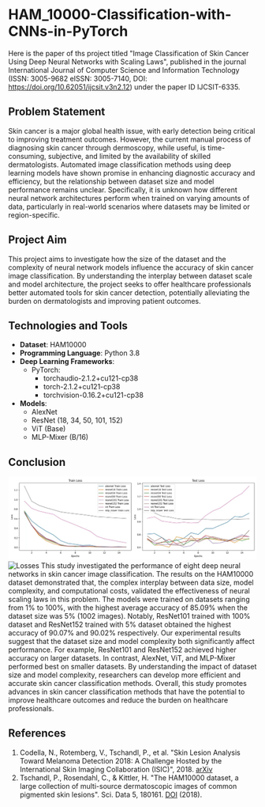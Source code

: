# HAM_10000-Classification-with-CNNs-in-PyTorch
Here is the paper of ths project titled "Image Classification of Skin Cancer Using Deep Neural Networks with Scaling Laws", published in the journal International Journal of Computer Science and Information Technology (ISSN: 3005-9682 eISSN: 3005-7140, DOI: https://doi.org/10.62051/ijcsit.v3n2.12) under the paper ID IJCSIT-6335.

## Problem Statement
Skin cancer is a major global health issue, with early detection being critical to improving treatment outcomes. However, the current manual process of diagnosing skin cancer through dermoscopy, while useful, is time-consuming, subjective, and limited by the availability of skilled dermatologists. Automated image classification methods using deep learning models have shown promise in enhancing diagnostic accuracy and efficiency, but the relationship between dataset size and model performance remains unclear. Specifically, it is unknown how different neural network architectures perform when trained on varying amounts of data, particularly in real-world scenarios where datasets may be limited or region-specific.

## Project Aim
This project aims to investigate how the size of the dataset and the complexity of neural network models influence the accuracy of skin cancer image classification. By understanding the interplay between dataset scale and model architecture, the project seeks to offer healthcare professionals better automated tools for skin cancer detection, potentially alleviating the burden on dermatologists and improving patient outcomes.

## Technologies and Tools
- **Dataset**: HAM10000
- **Programming Language**: Python 3.8
- **Deep Learning Frameworks**:
  - PyTorch:
    - torchaudio-2.1.2+cu121-cp38
    - torch-2.1.2+cu121-cp38
    - torchvision-0.16.2+cu121-cp38
- **Models**: 
  - AlexNet
  - ResNet (18, 34, 50, 101, 152)
  - ViT (Base)
  - MLP-Mixer (B/16)

## Conclusion
![Accuracies](plots/100%losses.jpg)
![Losses](plots/100%accuracies.jpg)
This study investigated the performance of eight deep neural networks in skin cancer image classification. The results on the HAM10000 dataset demonstrated that, the complex interplay between data size, model complexity, and computational costs, validated the effectiveness of neural scaling laws in this problem. The models were trained on datasets ranging from 1% to 100%, with the highest average accuracy of 85.09% when the dataset size was 5% (1002 images). Notably, ResNet101 trained with 100% dataset and ResNet152 trained with 5% dataset obtained the highest accuracy of 90.07% and 90.02% respectively. Our experimental results suggest that the dataset size and model complexity both significantly affect performance. For example, ResNet101 and ResNet152 achieved higher accuracy on larger datasets. In contrast, AlexNet, ViT, and MLP-Mixer performed best on smaller datasets. By understanding the impact of dataset size and model complexity, researchers can develop more efficient and accurate skin cancer classification methods. Overall, this study promotes advances in skin cancer classification methods that have the potential to improve healthcare outcomes and reduce the burden on healthcare professionals. 

## References
1. Codella, N., Rotemberg, V., Tschandl, P., et al. "Skin Lesion Analysis Toward Melanoma Detection 2018: A Challenge Hosted by the International Skin Imaging Collaboration (ISIC)", 2018. [arXiv](https://arxiv.org/abs/1902.03368)
2. Tschandl, P., Rosendahl, C., & Kittler, H. "The HAM10000 dataset, a large collection of multi-source dermatoscopic images of common pigmented skin lesions". Sci. Data 5, 180161. [DOI](https://doi.org/10.1038/sdata.2018.161) (2018).
